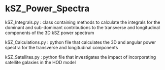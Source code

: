 # kSZ_Power_Spectra

kSZ_Integrals.py : class containing methods to calculate the integrals for the dominant and sub-dominant contributions to the transverse and longitudinal components of the 3D kSZ power spectrum

kSZ_Calculations.py : python file that calculates the 3D and angular power spectra for the transverse and longitudinal components

kSZ_Satellites.py : python file that investigates the impact of incorporating satellite galaxies in the HOD model
